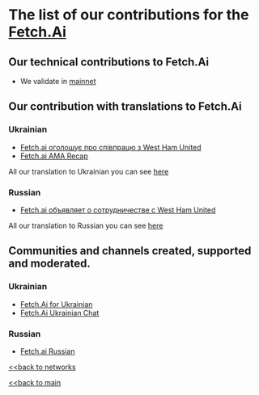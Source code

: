 # The list of our contributions for the [Fetch.Ai](https://fetch.ai/)

## Our technical contributions to Fetch.Ai

- We validate in [mainnet](https://www.mintscan.io/fetchai/validators/fetchvaloper1u9zcl5rvwv653msdqcevl7s3z43ckz5rcc4lta)


## Our contribution with translations to Fetch.Ai
### Ukrainian
- [Fetch.ai оголошує про співпрацю з West Ham United](https://ua.nq4.net/H3nkkd1339C)
- [Fetch.ai AMA Recap](https://ua.nq4.net/HyWO7Z5K8Xh)

All our translation to Ukrainian you can see [here](https://github.com/nq4-net/entrance/blob/main/languages/ukrainian.md)

### Russian
- [Fetch.ai объявляет о сотрудничестве с West Ham United](https://ru.nq4.net/yCp0DBND7kI)

All our translation to Russian you can see [here](https://github.com/nq4-net/entrance/blob/main/languages/russian.md)

## Communities and channels created, supported and moderated.
### Ukrainian
- [Fetch.Ai for Ukrainian](https://t.me/FetchAiUkraine)
- [Fetch.Ai Ukrainian Chat](https://t.me/FetchAiUkraineChat)

### Russian
- [Fetch.ai Russian](https://t.me/fetch_ai_russian)


[<<back to networks](https://github.com/nq4-net/entrance/tree/main/networks)

[<<back to main](https://github.com/nq4-net/entrance)